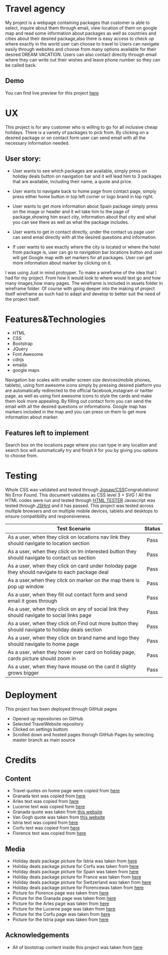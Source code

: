 # Travel agency

My project is a webpage containing  packages  that  customer is able  to select, inquire about them through email, view location of them on google map and read some 
information about packages as well as  countries and cities about their desired package,also there is easy access to check up where exactly  in the world user can choose to travel to
Users can navigate easily through websites and choose from many options available for  their desired DREAM VACATION. 
Users can also  contact directly  through  email where they can  write out their wishes and leave phone number so they can be called back.
## Demo

You can find live preview for this project  [here]()

# UX

This project is for  any customer who is willing  to  go for all inclusive cheap holidays. There is a variety of packages  to pick from. By clicking on a desired package or  on contact form  user  can send  email with all the necessary information  needed.

## User story:
- User wants to see which packages  are  available, simply press on  holiday deals  button on navigation bar  and  it will lead him to  3 packages that are available, including their name, a quote and  price.

- User wants to  navigate back to home page from contact page, simply press either home button in top left corner or  logo brand  in top right.

- User wants to get more information about  Spain package simply press on the image or header and it wil take him to the  page of package,showing him exact city, information about that city and what you can see there as well as what  the package includes.

- User wants to  get in contact  directly, under the contact us page user can send  email directly with  all the desired questions and information.

- If user wants to see exactly where the city is located or where  the hotel from package is, user can go to navigation bar locations button and user will get Google map with  set markers for all packages. User can get more information  about  marker  by  clicking on it.

 I was using Just in mind protoyper. To make a wireframe of the idea that I had for my project. From how it would look to where would text go and how many images,how many pages.
The wireframe is included  in assets folder in wireframe folder. Of course with going deeper into the making of project itself wireframe as such had to adapt and develop to better suit the need of the project itself.



# Features&Technologies

- HTML
- CSS
- Bootstrap
- JQuery
- Font Awesome
- cdnjs
- emailjs
- google maps

Navigation bar scales with  smaller screen size devices(mobile phones, tablets), using font awesome icons simply by pressing desired platform you are automatically redirected to the official  facebook,instagram or twitter page, as well as  using font awesome icons to style  the cards and make them  look more appealing.
By filling out contact form   you can send  the email with all the desired questions or informations.
Google map  has markers included in the map and you can press on them to get more information about marker.

## Features left to implement

Search box  on the locations page  where you can type in any location  and search box will automatically  try and finish it for you  by giving you  options to choose from.

# Testing



Whole CSS was validated and tested through [Jigsaw/CSS](https://jigsaw.w3.org/css-validator/validator%20//)Congratulations! No Error Found. This document validates as CSS level 3 + SVG !
All the HTML codes were run and tested through [HTML TESTER](https://validator.w3.org/)
Javascript was tested through [JSHint](https://jshint.com/) and it has passed.
This project was tested across multiple browsers and on multiple mobile devices, tablets and desktops to ensure compatibility and responsiveness.

| Test Scenario | Status        | 
| ------------- |:-------------:| 
| As a user, when they click on locations nav link they should navigate to location section     | Pass | 
| As a user, when they click on Im interested button they should navigate to contact us section      | Pass     |
| As a user, when they click  on card under holoday page  they should navigate to each package deal | Pass     |
| As a user,when they click on marker on the  map  there is pop up window | Pass     |
| As a user, when they fill out contact form and send email it goes through | Pass     |
| As a user, when they click on any of social link  they should navigate to  social links page | Pass     |
| As a user, when they  click on  Find out more button they should navigate to holiday deals  section | Pass      |
| As a user, when they click on brand name and logo they should navigate to home page | Pass      |
| As a user, when they hover over card on holiday page, cards picture should zoom in | Pass      |
| As a user, when they have mouse on the card it slighty grows bigger | Pass      |




# Deployment

This project has been deployed through GitHub pages
- Opened up repositories on GitHub
- Selected  TravelWebsite repository
- Clicked on settings buttom
- Scrolled down and hosted pages thorugh GitHub Pages  by selecting master branch as  main source



# Credits

## Content
- Travel quotes on home page were copied from [here](https://expertvagabond.com/best-travel-quotes/)
- Granada text was copied from [here](https://www.lonelyplanet.com/spain/granada)
- Arles text was copied from [here](https://www.lonelyplanet.com/france/provence/arles)
- Lucerne text was copied form [here](https://www.lonelyplanet.com/switzerland/central-switzerland-and-berner-oberland/lucerne)
- Granada quote was taken from [this website](https://www.ciceronegranada.com/en/blog/famous-granadas-quotes/)
- Van Gogh quote  was taken from [this website](https://www.goodreads.com/author/quotes/34583.Vincent_van_Gogh)
- Istria text was copied from [here](https://www.lonelyplanet.com/croatia/istria)
- Corfu text was copied from [here](https://www.lonelyplanet.com/greece/ionian-islands/corfu)
- Florence text was copied from [here](https://www.lonelyplanet.com/italy/florence)
## Media
- Holiday deals package picture for Istria was taken from [here](https://www.ideaexclusive.com/wp-content/uploads/2019/04/rovinj.jpg)
- Holiday deals package picture for Corfu was taken from [here](https://www.greeka.com/photos/ionian/corfu/history/hero/corfu-history-1280.jpg)
- Holiday deals package picture for Spain was taken from [here](https://amateurtraveler.com/wp-content/uploads/2019/01/Alhambra-Palace-Garden.jpg)
- Holiday deals package picture for France was taken from [here](https://www.alliance-francaise-montpellier.com/IMG/arton477.jpg)
- Holiday deals package picture for Switzerland was taken from [here](https://www.worldtravelguide.net/wp-content/uploads/2017/04/Think-Switzerland-Country-Zermatt-Matterhorn-486574518-extravagantni-copy.jpg)
- Holiday deals package picture for Florencewas taken from [here](https://www.teacheracademy.eu/wp-content/uploads/2019/02/Discovering-Renaissance-Art-in-Florence.jpg)
- Picture for  Florence page was taken from  [here](https://lp-cms-production.imgix.net/2019-06/GettyImages-174463015_high.jpg?fit=crop&q=40&sharp=10&vib=20&auto=format&ixlib=react-8.6.4)
- Picture for  the Granada  page was taken from  [here](https://multimedia.andalucia.org/media/0B97BD505CE24B07830CE6C43B03E173/img/929BE4B0C9AE4901918F8D5B309BC441/15-18_Alhabram_des_del_mirador_de_San_Nicolas_Granada.jpg?responsive)
- Picture for  the Arles page was taken from [here](https://upload.wikimedia.org/wikipedia/commons/d/dc/FranceArlesArenes_07-2010.jpg)
- Picture for  the Lucerne page was taken from [here](https://switzerland-tour.com/images/city/lucerne-top/lucerne_1168888261.jpg)
- Picture for the Corfu page was taken from [here](https://www.telegraph.co.uk/content/dam/Travel/Destinations/Europe/Greece/Corfu/Porto-Timoni-corfu-beaches.jpg)
- Picture for the Istria page was taken from [here](https://abctravel.hr/wp-content/uploads/2018/09/Depositphotos_31522689_l-2015-min.jpg)
## Acknowledgements

- All of bootstrap content inside this project was taken from [here](https://mdbootstrap.com/)
